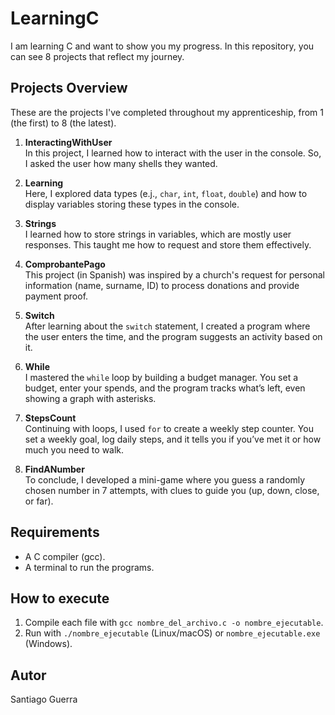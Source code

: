 # LearningC
I am learning C and want to show you my progress. In this repository, you can see 8 projects that reflect my journey.

## Projects Overview
These are the projects I've completed throughout my apprenticeship, from 1 (the first) to 8 (the latest).

1. **InteractingWithUser**  
   In this project, I learned how to interact with the user in the console. So, I asked the user how many shells they wanted.

2. **Learning**  
   Here, I explored data types (e.j., `char`, `int`, `float`, `double`) and how to display variables storing these types in the console.

3. **Strings**  
   I learned how to store strings in variables, which are mostly user responses. This taught me how to request and store them effectively.

4. **ComprobantePago**  
   This project (in Spanish) was inspired by a church's request for personal information (name, surname, ID) to process donations and provide payment proof.

5. **Switch**  
   After learning about the `switch` statement, I created a program where the user enters the time, and the program suggests an activity based on it.

6. **While**  
   I mastered the `while` loop by building a budget manager. You set a budget, enter your spends, and the program tracks what’s left, even showing a graph with asterisks.

7. **StepsCount**  
   Continuing with loops, I used `for` to create a weekly step counter. You set a weekly goal, log daily steps, and it tells you if you’ve met it or how much you need to walk.

8. **FindANumber**  
   To conclude, I developed a mini-game where you guess a randomly chosen number in 7 attempts, with clues to guide you (up, down, close, or far).

## Requirements
- A C compiler (gcc).
- A terminal to run the programs.

## How to execute
1. Compile each file with `gcc nombre_del_archivo.c -o nombre_ejecutable`.
2. Run with `./nombre_ejecutable` (Linux/macOS) or `nombre_ejecutable.exe` (Windows).

## Autor
Santiago Guerra





